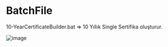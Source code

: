 # BatchFile

10-YearCertificateBuilder.bat => 10 Yıllık Single Sertifika oluşturur.

![image](https://user-images.githubusercontent.com/61057152/162050089-ecc7e76e-4f2c-4a97-aa45-d685c88995a3.png)
